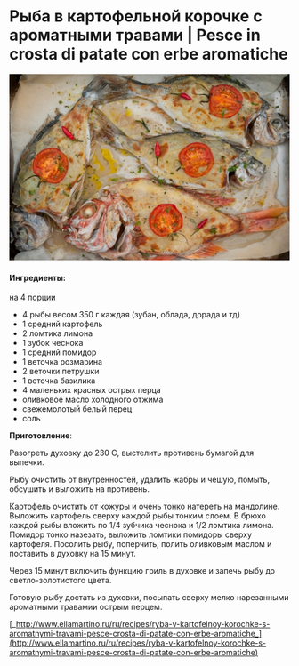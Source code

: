 ﻿---
image: ../pics/melzanzane_17.jpg
---
# Рыба в картофельной корочке с ароматными травами \| Pesce in crosta di patate con erbe aromatiche

![](../pics/melzanzane_17.jpg)

#### Ингредиенты:

на 4 порции

* 4 рыбы весом 350 г каждая \(зубан, облада, дорада и тд\)
* 1 средний картофель
* 2 ломтика лимона
* 1 зубок чеснока
* 1 средний помидор
* 1 веточка розмарина
* 2 веточки петрушки
* 1 веточка базилика
* 4 маленьких красных острых перца
* оливковое масло холодного отжима
* свежемолотый белый перец
* соль

**Приготовление**:

Разогреть духовку до 230 С, выстелить противень бумагой для выпечки.

Рыбу очистить от внутренностей, удалить жабры и чешую, помыть, обсушить и выложить на противень.

Картофель очистить от кожуры и очень тонко натереть на мандолине. Выложить картофель сверху каждой рыбы тонким слоем. В брюхо каждой рыбы вложить по 1/4 зубчика чеснока и 1/2 ломтика лимона. Помидор тонко назезать, выложить ломтики помидоры сверху картофеля. Посолить рыбу, поперчить, полить оливковым маслом и поставить в духовку на 15 минут.

Через 15 минут включить функцию гриль в духовке и запечь рыбу до светло-золотистого цвета.

Готовую рыбу достать из духовки, посыпать сверху мелко нарезанными ароматными травамии острым перцем.

[_http://www.ellamartino.ru/ru/recipes/ryba-v-kartofelnoy-korochke-s-aromatnymi-travami-pesce-crosta-di-patate-con-erbe-aromatiche_](http://www.ellamartino.ru/ru/recipes/ryba-v-kartofelnoy-korochke-s-aromatnymi-travami-pesce-crosta-di-patate-con-erbe-aromatiche)  


